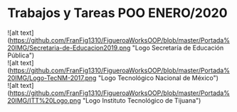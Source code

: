 # Trabajos y Tareas POO ENERO/2020
![alt text] (https://github.com/FranFig1310/FigueroaWorksOOP/blob/master/Portada%20IMG/Secretaria-de-Educacion2019.png "Logo Secretaría de Educación Pública")                      
![alt text] (https://github.com/FranFig1310/FigueroaWorksOOP/blob/master/Portada%20IMG/Logo-TecNM-2017.png "Logo Tecnológico Nacional de México")                  
![alt text] (https://github.com/FranFig1310/FigueroaWorksOOP/blob/master/Portada%20IMG/ITT%20Logo.png "Logo Instituto Tecnológico de Tijuana")



